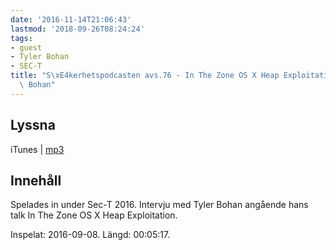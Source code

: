 ```yaml
---
date: '2016-11-14T21:06:43'
lastmod: '2018-09-26T08:24:24'
tags:
- guest
- Tyler Bohan
- SEC-T
title: "S\xE4kerhetspodcasten avs.76 - In The Zone OS X Heap Exploitation med Tyler\
  \ Bohan"
---
```

## Lyssna

iTunes \| [mp3](http://traffic.libsyn.com/sakerhetspodcasten/Sec-T_0x09_Tyler_Bohan_1blankwall1_-_In_The_Zone_OS_X_Heap_Exploitation.mp3)

## Innehåll

Spelades in under Sec-T 2016. Intervju med Tyler Bohan angående hans talk In The
Zone OS X Heap Exploitation.

Inspelat: 2016-09-08. Längd: 00:05:17.
